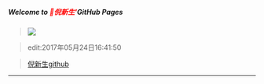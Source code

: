 ##### Welcome to <span style="color:red">🍎倪新生'</span>GitHub Pages
>![](https://github.com/nixinsheng/nixinsheng.github.io/blob/master/AboutMe/nixs.png?raw=true)

>edit:2017年05月24日16:41:50

>[倪新生github](https://github.com/wvqusrtg)

>

---
